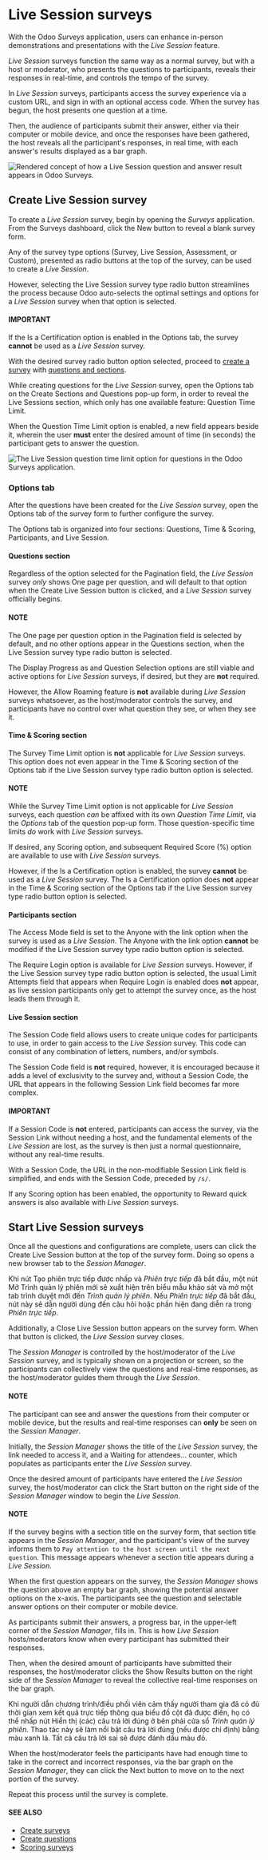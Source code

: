 # Live Session surveys

With the Odoo *Surveys* application, users can enhance in-person demonstrations and presentations
with the *Live Session* feature.

*Live Session* surveys function the same way as a normal survey, but with a host or moderator, who
presents the questions to participants, reveals their responses in real-time, and controls the tempo
of the survey.

In *Live Session* surveys, participants access the survey experience via a custom URL, and sign in
with an optional access code. When the survey has begun, the host presents one question at a time.

Then, the audience of participants submit their answer, either via their computer or mobile device,
and once the responses have been gathered, the host reveals all the participant's responses, in real
time, with each answer's results displayed as a bar graph.

![Rendered concept of how a Live Session question and answer result appears in Odoo Surveys.](../../../.gitbook/assets/live-session-concept-sample.png)

## Create Live Session survey

To create a *Live Session* survey, begin by opening the *Surveys* application. From the
Surveys dashboard, click the New button to reveal a blank survey form.

Any of the survey type options (Survey, Live Session,
Assessment, or Custom), presented as radio buttons at the top of the survey,
can be used to create a *Live Session*.

However, selecting the Live Session survey type radio button streamlines the process
because Odoo auto-selects the optimal settings and options for a *Live Session* survey when that
option is selected.

#### IMPORTANT
If the Is a Certification option is enabled in the Options tab, the
survey **cannot** be used as a *Live Session* survey.

With the desired survey radio button option selected, proceed to [create a survey](create.md) with [questions and sections](questions.md).

While creating questions for the *Live Session* survey, open the Options tab on the
Create Sections and Questions pop-up form, in order to reveal the Live
Sessions section, which only has one available feature: Question Time Limit.

When the Question Time Limit option is enabled, a new field appears beside it, wherein
the user **must** enter the desired amount of time (in seconds) the participant gets to answer the
question.

![The Live Session question time limit option for questions in the Odoo Surveys application.](../../../.gitbook/assets/question-time-limit-option.png)

### Options tab

After the questions have been created for the *Live Session* survey, open the Options
tab of the survey form to further configure the survey.

The Options tab is organized into four sections: Questions, Time
& Scoring, Participants, and Live Session.

#### Questions section

Regardless of the option selected for the Pagination field, the *Live Session* survey
*only* shows One page per question, and will default to that option when the
Create Live Session button is clicked, and a *Live Session* survey officially begins.

#### NOTE
The One page per question option in the Pagination field is selected by
default, and no other options appear in the Questions section, when the
Live Session survey type radio button is selected.

The Display Progress as and Question Selection options are still viable and
active options for *Live Session* surveys, if desired, but they are **not** required.

However, the Allow Roaming feature is **not** available during *Live Session* surveys
whatsoever, as the host/moderator controls the survey, and participants have no control over what
question they see, or when they see it.

#### Time & Scoring section

The Survey Time Limit option is **not** applicable for *Live Session* surveys. This
option does not even appear in the Time & Scoring section of the Options tab
if the Live Session survey type radio button option is selected.

#### NOTE
While the Survey Time Limit option is not applicable for *Live Session* surveys, each
question *can* be affixed with its own *Question Time Limit*, via the *Options* tab of the
question pop-up form. Those question-specific time limits *do* work with *Live Session* surveys.

If desired, any Scoring option, and subsequent Required Score (%) option are
available to use with *Live Session* surveys.

However, if the Is a Certification option is enabled, the survey **cannot** be used as a
*Live Session* survey. The Is a Certification option does **not** appear in the
Time & Scoring section of the Options tab if the Live Session
survey type radio button option is selected.

#### Participants section

The Access Mode field is set to the Anyone with the link option when the
survey is used as a *Live Session*. The Anyone with the link option **cannot** be
modified if the Live Session survey type radio button option is selected.

The Require Login option is available for *Live Session* surveys. However, if the
Live Session survey type radio button option is selected, the usual Limit
Attempts field that appears when Require Login is enabled does **not** appear, as live
session participants only get to attempt the survey once, as the host leads them through it.

#### Live Session section

The Session Code field allows users to create unique codes for participants to use, in
order to gain access to the *Live Session* survey. This code can consist of any combination of
letters, numbers, and/or symbols.

The Session Code field is **not** required, however, it is encouraged because it adds a
level of exclusivity to the survey and, without a Session Code, the URL that appears in
the following Session Link field becomes far more complex.

#### IMPORTANT
If a Session Code is **not** entered, participants can access the survey, via the
Session Link without needing a host, and the fundamental elements of the *Live
Session* are lost, as the survey is then just a normal questionnaire, without any real-time
results.

With a Session Code, the URL in the non-modifiable Session Link field is
simplified, and ends with the Session Code, preceded by `/s/`.

If any Scoring option has been enabled, the opportunity to Reward quick
answers is also available with *Live Session* surveys.

## Start Live Session surveys

Once all the questions and configurations are complete, users can click the Create Live
Session button at the top of the survey form. Doing so opens a new browser tab to the *Session
Manager*.

Khi nút Tạo phiên trực tiếp được nhấp và *Phiên trực tiếp* đã bắt đầu, một nút Mở Trình quản lý phiên mới sẽ xuất hiện trên biểu mẫu khảo sát và mở một tab trình duyệt mới đến *Trình quản lý phiên*. Nếu *Phiên trực tiếp* đã bắt đầu, nút này sẽ dẫn người dùng đến câu hỏi hoặc phần hiện đang diễn ra trong *Phiên trực tiếp*.

Additionally, a Close Live Session button appears on the survey form. When that button
is clicked, the *Live Session* survey closes.

The *Session Manager* is controlled by the host/moderator of the *Live Session* survey, and is
typically shown on a projection or screen, so the participants can collectively view the questions
and real-time responses, as the host/moderator guides them through the *Live Session*.

#### NOTE
The participant can see and answer the questions from their computer or mobile device, but the
results and real-time responses can **only** be seen on the *Session Manager*.

Initially, the *Session Manager* shows the title of the *Live Session* survey, the link needed to
access it, and a Waiting for attendees... counter, which populates as participants enter
the *Live Session* survey.

Once the desired amount of participants have entered the *Live Session* survey, the host/moderator
can click the Start button on the right side of the *Session Manager* window to begin
the *Live Session*.

#### NOTE
If the survey begins with a section title on the survey form, that section title appears in the
*Session Manager*, and the participant's view of the survey informs them to `Pay attention to the
host screen until the next question`. This message appears whenever a section title appears
during a *Live Session*.

When the first question appears on the survey, the *Session Manager* shows the question above an
empty bar graph, showing the potential answer options on the x-axis. The participants see the
question and selectable answer options on their computer or mobile device.

As participants submit their answers, a progress bar, in the upper-left corner of the *Session
Manager*, fills in. This is how *Live Session* hosts/moderators know when every participant has
submitted their responses.

Then, when the desired amount of participants have submitted their responses, the host/moderator
clicks the Show Results button on the right side of the *Session Manager* to reveal the
collective real-time responses on the bar graph.

Khi người dẫn chương trình/điều phối viên cảm thấy người tham gia đã có đủ thời gian xem kết quả trực tiếp thông qua biểu đồ cột đã được điền, họ có thể nhấp nút Hiển thị (các) câu trả lời đúng ở bên phải cửa sổ *Trình quản lý phiên*. Thao tác này sẽ làm nổi bật câu trả lời đúng (nếu được chỉ định) bằng màu xanh lá. Tất cả câu trả lời sai sẽ được đánh dấu màu đỏ.

When the host/moderator feels the participants have had enough time to take in the correct and
incorrect responses, via the bar graph on the *Session Manager*, they can click the
Next button to move on to the next portion of the survey.

Repeat this process until the survey is complete.

#### SEE ALSO
- [Create surveys](create.md)
- [Create questions](questions.md)
- [Scoring surveys](scoring.md)
